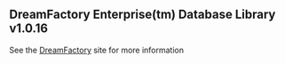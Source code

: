 ## DreamFactory Enterprise(tm) Database Library v1.0.16
See the [DreamFactory](https://www.dreamfactory.com/) site for more information

